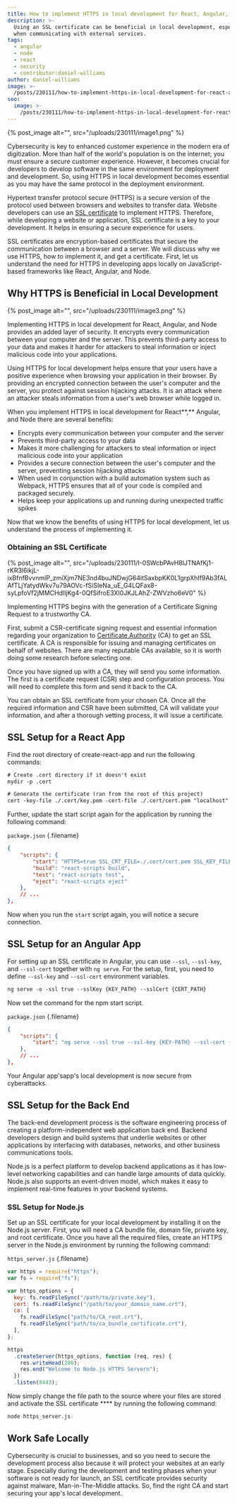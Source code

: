 ```yaml
---
title: How to implement HTTPS in local development for React, Angular, and Node
description: >-
  Using an SSL certificate can be beneficial in local development, especially
  when communicating with external services.
tags:
  - angular
  - node
  - react
  - security
  - contributor:daniel-williams
author: daniel-williams
image: >-
  /posts/230111/how-to-implement-https-in-local-development-for-react-angular-and-node-3RkRobvF.png
seo:
  image: >-
    /posts/230111/how-to-implement-https-in-local-development-for-react-angular-and-node-HAbxoD34--meta.png
---
```


{% post_image alt="", src="/uploads/230111/image1.png" %}

Cybersecurity is key to enhanced customer experience in the modern era of digitization. More than half of the world's population is on the internet; you must ensure a secure customer experience. However, it becomes crucial for developers to develop software in the same environment for deployment and development. So, using HTTPS in local development becomes essential as you may have the same protocol in the deployment environment.

Hypertext transfer protocol secure (HTTPS) is a secure version of the protocol used between browsers and websites to transfer data. Website developers can use an [SSL certificate](https://www.ssl2buy.com/) to implement HTTPS. Therefore, while developing a website or application, SSL certificate is a key to your development. It helps in ensuring a secure experience for users.

SSL certificates are encryption-based certificates that secure the communication between a browser and a server. We will discuss why we use HTTPS, how to implement it, and get a certificate. First, let us understand the need for HTTPS in developing apps locally on JavaScript-based frameworks like React, Angular, and Node.

## Why HTTPS is Beneficial in Local Development

{% post_image alt="", src="/uploads/230111/image3.png" %}

Implementing HTTPS in local development for React, Angular, and Node provides an added layer of security. It encrypts every communication between your computer and the server. This prevents third-party access to your data and makes it harder for attackers to steal information or inject malicious code into your applications.

Using HTTPS for local development helps ensure that your users have a positive experience when browsing your application in their browser. By providing an encrypted connection between the user's computer and the server, you protect against session hijacking attacks. It is an attack where an attacker steals information from a user's web browser while logged in.

When you implement HTTPS in local development for React**,** Angular, and Node there are several benefits:

- Encrypts every communication between your computer and the server
- Prevents third-party access to your data
- Makes it more challenging for attackers to steal information or inject malicious code into your application
- Provides a secure connection between the user's computer and the server, preventing session hijacking attacks
- When used in conjunction with a build automation system such as Webpack, HTTPS ensures that all of your code is compiled and packaged securely.
- Helps keep your applications up and running during unexpected traffic spikes

Now that we know the benefits of using HTTPS for local development, let us understand the process of implementing it.

### Obtaining an SSL Certificate

{% post_image alt="", src="/uploads/230111/I-0SWcbPAvH8lJTNAfKj1-rKR3l6ikjL-ixBfnfBvvnmlP_zmiXjm7NE3nd4buJNDwjG64itSaxbpKK0L1grpXhIf9Ab3fALAfTLjYatydWkv7u79AOVc-fSiSIeNa_uE_G4LQFax8-syLpfoVf2jMMCHdlIjKg4-0QfSifroE3XI0JKJLAhZ-ZWVzho6eV0" %}

Implementing HTTPS begins with the generation of a Certificate Signing Request to a trustworthy CA.

First, submit a CSR-certificate signing request and essential information regarding your organization to [Certificate Authority](https://www.ssl2buy.com/wiki/what-is-certificate-authority-ca) (CA) to get an SSL certificate. A CA is responsible for issuing and managing certificates on behalf of websites. There are many reputable CAs available, so it is worth doing some research before selecting one.

Once you have signed up with a CA, they will send you some information. The first is a certificate request (CSR) step and configuration process. You will need to complete this form and send it back to the CA.

You can obtain an SSL certificate from your chosen CA. Once all the required information and CSR have been submitted, CA will validate your information, and after a thorough vetting process, it will issue a certificate.

## **SSL Setup for a React App**

Find the root directory of create-react-app and run the following commands:

```txt
# Create .cert directory if it doesn't exist
mydir -p .cert

# Generate the certificate (ran from the root of this project)
cert -key-file ./.cert/key.pem -cert-file ./.cert/cert.pem "localhost"
```

Further, update the start script again for the application by running the following command:

`package.json` {.filename}

```json
{
	"scripts": {
		"start": "HTTPS=true SSL_CRT_FILE=./.cert/cert.pem SSL_KEY_FILE=./.cert/key.pem react-scripts start",
		"build": "react-scripts build",
		"test": "react-scripts test",
		"eject": "react-scripts eject"
	},
	// ...
},
```

Now when you run the `start` script again, you will notice a secure connection.

## **SSL Setup for an Angular App**

For setting up an SSL certificate in Angular, you can use `--ssl`, `--ssl-key`, and `--ssl-cert` together with `ng serve`. For the setup, first, you need to define `--ssl-key` and `--ssl-cert` environment variables.

```txt
ng serve -o -ssl true --sslKey {KEY_PATH} --sslCert {CERT_PATH}
```

Now set the command for the npm start script.

`package.json` {.filename}

```json
{
	"scripts": {
		"start": "ng serve --ssl true --ssl-key {KEY-PATH} --ssl-cert {CERT-PATH}"
	},
	// ...
},
```

Your Angular app'sapp's local development is now secure from cyberattacks.

## **SSL Setup for the Back End**

The back-end development process is the software engineering process of creating a platform-independent web application back end. Backend developers design and build systems that underlie websites or other applications by interfacing with databases, networks, and other business communications tools.

Node.js is a perfect platform to develop backend applications as it has low-level networking capabilities and can handle large amounts of data quickly. Node.js also supports an event-driven model, which makes it easy to implement real-time features in your backend systems.

### **SSL Setup for Node.js**

Set up an SSL certificate for your local development by installing it on the Node.js server. First, you will need a CA bundle file, domain file, private key, and root certificate. Once you have all the required files, create an HTTPS server in the Node.js environment by running the following command:

`https_server.js` {.filename}

```js
var https = require("https");
var fs = require("fs");

var https_options = {
  key: fs.readFileSync("/path/to/private.key"),
  cert: fs.readFileSync("/path/to/your_domain_name.crt"),
  ca: [
    fs.readFileSync("path/to/CA_root.crt"),
    fs.readFileSync("path/to/ca_bundle_certificate.crt"),
  ],
};

https
  .createServer(https_options, function (req, res) {
    res.writeHead(200);
    res.end("Welcome to Node.js HTTPS Servern");
  })
  .listen(8443);
```

Now simply change the file path to the source where your files are stored and activate the SSL certificate \*\*\*\* by running the following command:

```txt
node https_server.js
```

## Work Safe Locally

Cybersecurity is crucial to businesses, and so you need to secure the development process also because it will protect your websites at an early stage. Especially during the development and testing phases when your software is not ready for launch, an SSL certificate provides security against malware, Man-in-The-Middle attacks. So, find the right CA and start securing your app's local development.
